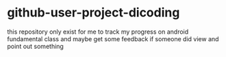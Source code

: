 # github-user-project-dicoding
this repository only exist for me to track my progress on android fundamental class and maybe get some feedback if someone did view and point out something
